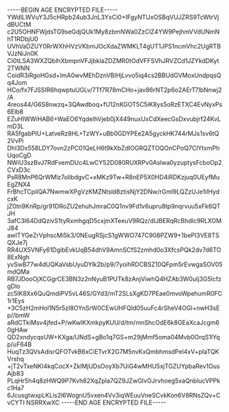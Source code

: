 -----BEGIN AGE ENCRYPTED FILE-----
YWdlLWVuY3J5cHRpb24ub3JnL3YxCi0+IFgyNTUxOSBqVUJZRS9TcWtrVjdBUCtM
c2U5OHNFWjdsTG9seGdjQUk1My8zbmNWa0ZzClZ4YW9PejhmVVdUNmNhT1RDbjU0
UVhVaDZUY0RrWXhHVzVKbmJOcXdaZWMKLT4gUT1JPS1ncmVhc2UgRTBVJzNiJn0K
Ci0tLSA3WXZQblhXbmpnVFJjbklaZDZMR0tOdVFFSVhJRVZCd1JZYkdDKyt2TWNN
CoidR3iRgoHGsd+ImA0wvMEhDznVBIHjLvvo5iq4cs2BBUdGVMoxUndpqsQq4Jom
HCo/fx7FJSSIR6hqwptuUGLv/7Tf7R78mCHo+jav86rNT2p6o2AErT7IbNnwj2/A
4reos44/G6S8nwzq+3QAwdboq+fU12nKGOT5C5iK8ys5oRzETXC4EvNyxPs6Elb8
EZuHIWWiHAB6+WaEO6YqdeIhVjeb0jX449nuxUxCdXeecGsDxvubjrf24KvLmD3L
RA5fgabPIU+LatveRz8HL+TzWY+uBb0GDYPEe2A5gyckHK744rMJs1sv6tQ2VvPi
Dhl3Dx558LDY7ovn2zPC01QeLH6t9kXbZdlOGRQZTOQOnCPoQ7ClYtxmPhUqoCgD
NWiU3szBvJ7RdFvemDUc4LwCY52D080RUXRPv0Aslwa0yzuptysFcboOp2CVxD3c
PsR8MnP6QrWMlz7olibdgvC+xMKz9Tw+R8nEP5X0HD4iRDKzjuq0UEyfMuEgZNX4
FrBhcTCpiIQA7NwmwXPgVzKMZNtsld8ztisNjY2DNw/rGml9LQZzUJe1iIHydcxK
jZ0tn9KnRp/gr91DRoZU2ehuhJmraC0Q1nv9Fd1v6upru8tp9nqrvuu5xFk6QTJH
3afC3I64DdQzivS1tyRxmhgqD5cxjmXTeeuV9RQz/dIJBERqRcBhdlc9RLXOMJ84
awITYGeZrVphscMi5k3/0NEugRSjcS1gWWO747C908PZW9+1bePI3VE8TSQXJe7j
RR4UX5VNFy61DgibEvkUqB54dhV9AmnSCfS2zmhd0o3XfcsPQk2dv7d6TO8ExNgh
yvSwB77w4dUQKaVsbUyuDYlk2b/p9/7yoihRDCBSZ10QFpm5rEvwgaSOV05mdQMa
RB7JDooOjXCGgrCE3BN3z2nNyuB1PUTk8zAnjViwhQ4HZAb3W0uIj3G5lcfzgDlo
zc5lK8Xx6QuQmdiPV5vL46S/GYd3/mT2SLsXgKD7PEae0mvoWpehumR0FC1r1Eys
+3C5zH2mHol1N5r5zI8OYnSrW0CEwUHFQId05uuFc4rSheV4OGl+nwH3sEp//bmW
aRdCTkiMsv4jfed+P/wKwlKXmkpyKUU/d/tm/mnShcOdE6k8GEaXcaJcgm60gHAw
QD2xndycqsUW+KXga/UNdS+gBo1q7GS+m29jMmf5oma04Mvb0OrqS1lYqp/uF64B
HuqTz3QVsAdisrQFOTvkB6xCiETvrX2G7M5nvKxQmbhmsdPel4xV+pIaTQKVrshq
+jT2vTxeNKI4kqCocX+ZklMjUDsOoyXb7UiG4wMHU5xjTGZUYpbaRev1OusAjb83
PLqHr5h4q8zHWQ9P7Kvh82XqZpla7QZ9JZwGIvOJrvhoeg5xaQnblucVPPkc1Ha7
6JcusgtwxpLKLis2l6WognU5vxen4Vv3iqWEuuVneSCvkKon6V8RNsZQv+CvCYTI
NSRRXwXC
-----END AGE ENCRYPTED FILE-----
